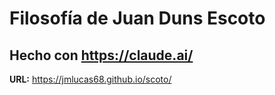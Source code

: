 # Filosofía de Juan Duns Escoto

## Hecho con https://claude.ai/

**URL:** https://jmlucas68.github.io/scoto/